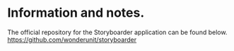 # Information and notes.
The official repository for the Storyboarder application can be found below.
https://github.com/wonderunit/storyboarder
